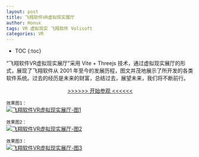 ```yaml
---
layout: post
title: 飞翔软件VR虚拟现实展厅
author: Honux
tags: VR 虚拟现实 飞翔软件 Volisoft
categories: VR
---
```


* TOC
{:toc}

“飞翔软件VR虚拟现实展厅”采用 Vite + Threejs 技术，通过虚拟现实展厅的形式，展现了飞翔软件从 2001 年至今的发展历程，图文并茂地展示了所开发的各类软件系统。过去的经历是未来的财富，总结过去，展望未来，我们将不断前行。

<p style="text-align: center;">
    <a href="http://museum.ihonux.com:97/vr/volisoft/" target="_blank"> >>>>>> 开始参观 <<<<<< </a>
</p>


`效果图1：`<br/>
<a data-fancybox="gallery" href="{{'/vr-hall-volisoft-1.png' | prepend: site.imgrepo }}">
    <img src="{{'/small/vr-hall-volisoft-1.jpg' | prepend: site.imgrepo }}" alt="飞翔软件VR虚拟现实展厅-图1" />
</a>

`效果图2：`<br/>
<a data-fancybox="gallery" href="{{'/vr-hall-volisoft-2.png' | prepend: site.imgrepo }}">
    <img src="{{'/small/vr-hall-volisoft-2.jpg' | prepend: site.imgrepo }}" alt="飞翔软件VR虚拟现实展厅-图2" />
</a>

`效果图3：`<br/>
<a data-fancybox="gallery" href="{{'/vr-hall-volisoft-3.png' | prepend: site.imgrepo }}">
    <img src="{{'/small/vr-hall-volisoft-3.jpg' | prepend: site.imgrepo }}" alt="飞翔软件VR虚拟现实展厅-图3" />
</a>
